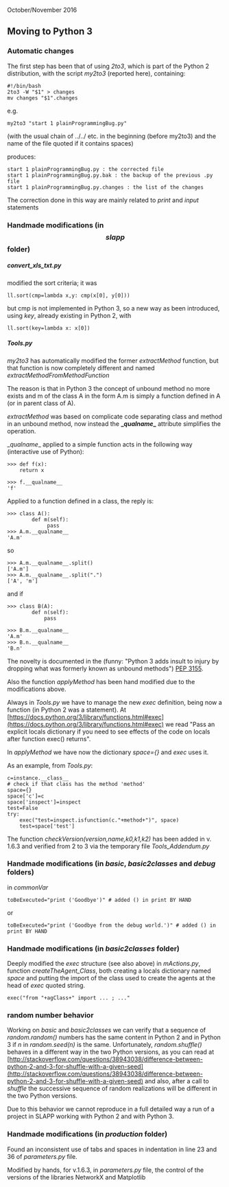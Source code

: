 October/November 2016

## **Moving to Python 3**

### Automatic changes

The first step has been that of using *2to3*, which is part of the Python 2 distribution, with the script *my2to3* (reported here), containing:  

    #!/bin/bash  
    2to3 -W "$1" > changes  
    mv changes "$1".changes  

e.g.  

    my2to3 "start 1 plainProgrammingBug.py"

(with the usual chain of ../../ etc. in the beginning (before my2to3) and the name of the file quoted if it contains spaces)

produces:

    start 1 plainProgrammingBug.py : the corrected file   
    start 1 plainProgrammingBug.py.bak : the backup of the previous .py file   
    start 1 plainProgrammingBug.py.changes : the list of the changes

The correction done in this way are mainly related to *print* and *input* statements

### Handmade modifications (in *$$slapp$$* folder)

##### convert_xls_txt.py

modified the sort criteria; it was  

    ll.sort(cmp=lambda x,y: cmp(x[0], y[0]))

but cmp is not implemented in Python 3, so a new way as been introduced,
using *key*, already existing in Python 2, with  

    ll.sort(key=lambda x: x[0])

##### Tools.py

*my2to3* has automatically modified the former *extractMethod* function, but that function is now completely different and named *extractMethodFromMethodFunction*

The reason is that in Python 3 the concept of unbound method no more exists and m of the class A in the form A.m is simply a function defined in A (or in parent class of A).

*extractMethod* was based on complicate code separating class and method in an unbound method, now instead the **\__qualname__** attribute simplifies the operation.

\__qualname__ applied to a simple function acts in the following way (interactive use of Python):

    >>> def f(x):
    	return x

    >>> f.__qualname__
    'f'

Applied to a function defined in a class, the reply is:

    >>> class A():
	        def m(self):
		         pass
    >>> A.m.__qualname__
    'A.m'

so

    >>> A.m.__qualname__.split()
    ['A.m']
    >>> A.m.__qualname__.split(".")
    ['A', 'm']

and if

    >>> class B(A):
         	def n(self):
          		pass

    >>> B.m.__qualname__
    'A.m'
    >>> B.n.__qualname__
    'B.n'

The novelty is documented in the (funny: "Python 3 adds insult to injury by dropping what was formerly known as unbound methods") [PEP 3155](https://www.python.org/dev/peps/pep-3155/).  


Also the function *applyMethod* has been hand modified due to the modifications above.

Always in *Tools.py* we have to manage the new *exec* definition, being now a function (in Python 2 was a statement). At [https://docs.python.org/3/library/functions.html#exec](https://docs.python.org/3/library/functions.html#exec) we read "Pass an explicit locals dictionary if you need to see effects of the code on locals after function exec() returns".

In *applyMethod* we have now the dictionary *space={}* and *exec* uses it.  

As an example, from *Tools.py*:

    c=instance.__class__
    # check if that class has the method 'method'
    space={}
    space['c']=c
    space['inspect']=inspect
    test=False
    try:
        exec("test=inspect.isfunction(c."+method+")", space)
        test=space['test']

The function *checkVersion(version,name,k0,k1,k2)* has been added in v. 1.6.3 and verified from 2 to 3 via the temporary file *Tools_Addendum.py*

### Handmade modifications (in *basic*, *basic2classes* and *debug* folders)

in *commonVar*

    toBeExecuted="print ('Goodbye')" # added () in print BY HAND

or

    toBeExecuted="print ('Goodbye from the debug world.')" # added () in print BY HAND

### Handmade modifications (in *basic2classes* folder)

Deeply modified the *exec* structure (see also above) in *mActions.py*, function *createTheAgent_Class*, both creating a locals dictionary named *space* and putting the import of the class used to create the agents at the head of *exec* quoted string.  

    exec("from "+agClass+" import ... ; ..."

### random number behavior

Working on *basic* and *basic2classes* we can verify that a sequence of *random.random()* numbers has the same content in Python 2 and in Python 3 if *n* in *random.seed(n)* is the same.
Unfortunately, *random.shuffle()* behaves in a different way in the two Python versions, as you can read at
[http://stackoverflow.com/questions/38943038/difference-between-python-2-and-3-for-shuffle-with-a-given-seed](http://stackoverflow.com/questions/38943038/difference-between-python-2-and-3-for-shuffle-with-a-given-seed) and also, after a call to *shuffle* the successive sequence of random realizations will be different in the two Python versions.

Due to this behavior we cannot reproduce in a full detailed way a run of a project in SLAPP working with Python 2 and with Python 3.

### Handmade modifications (in *production* folder)

Found an inconsistent use of tabs and spaces in indentation in line 23 and 36 of *parameters.py* file.  

Modified by hands, for v.1.6.3, in *parameters.py* file, the control of the versions of the libraries NetworkX and Matplotlib
